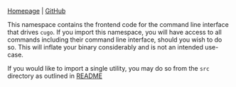 [Homepage](https://cugo.io) | [GitHub](https://github.com/jcmdln/cugo)

This namespace contains the frontend code for the command line interface that
drives `cugo`. If you import this namespace, you will have access to all
commands including their command line interface, should you wish to do so.
This will inflate your binary considerably and is not an intended use-case.

If you would like to import a single utility, you may do so from the `src`
directory as outlined in [README](../src/README.md)

